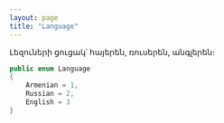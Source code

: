```yaml
---
layout: page
title: "Language" 
---
```


Լեզուների ցուցակ՝ հայերեն, ռուսերեն, անգլերեն։

```c#
public enum Language
{
    Armenian = 1,
    Russian = 2,
    English = 3
}
```
